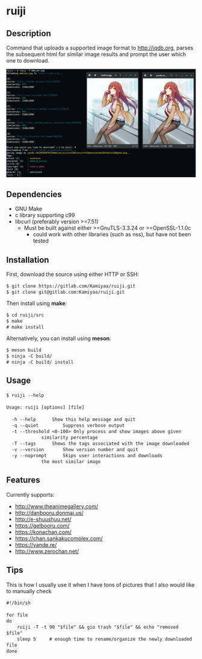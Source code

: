 # ruiji

## Description
Command that uploads a supported image format to http://iqdb.org,
parses the subsequent html for similar image results 
and prompt the user which one to download.

![Alt text](ruiji_screenshot.png?raw=true "ruiji")

## Dependencies
 - GNU Make
 - c library supporting c99
 - libcurl (preferably version >=7.51)
   - Must be built against either >=GnuTLS-3.3.24 or >=OpenSSL-1.1.0c
     - could work with other libraries (such as nss), but have not been tested

## Installation
First, download the source using either HTTP or SSH: 
```
$ git clone https://gitlab.com/Kamiyaa/ruiji.git
$ git clone git@gitlab.com:Kamiyaa/ruiji.git
```
Then install using **make**:
```
$ cd ruiji/src
$ make
# make install
```
Alternatively, you can install using **meson**:
```
$ meson build
$ ninja -C build/
# ninja -C build/ install
```

## Usage
```
$ ruiji --help

Usage: ruiji [options] [file]

  -h --help		 Show this help message and quit
  -q --quiet		 Suppress verbose output
  -t --threshold <0-100> Only process and show images above given
			 similarity percentage
  -T --tags		 Shows the tags associated with the image downloaded
  -v --version		 Show version number and quit
  -y --noprompt		 Skips user interactions and downloads
			 the most similar image
```

## Features
Currently supports:
 - http://www.theanimegallery.com/ 
 - http://danbooru.donmai.us/
 - http://e-shuushuu.net/
 - https://gelbooru.com/
 - https://konachan.com/
 - https://chan.sankakucomplex.com/
 - https://yande.re/
 - http://www.zerochan.net/

## Tips
This is how I usually use it when I have tons of pictures that I also would like to manually check
```
#!/bin/sh

for file
do
	ruiji -T -t 90 "$file" && gio trash "$file" && echo "removed $file"
	sleep 5		# enough time to rename/organize the newly downloaded file
done
```
